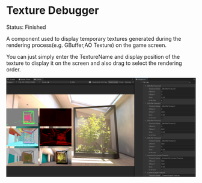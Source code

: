 # Texture Debugger

Status: Finished

A component used to display temporary textures generated during the rendering process(e.g. GBuffer,AO Texture) on the game screen.

You can just simply enter the TextureName and display position of the texture to display it on the screen and also drag to select the rendering order.

![Texture%20Debugger%20e0a175814ec34efe8bcfc4ab29a4f021/Untitled.png](Texture%20Debugger%20e0a175814ec34efe8bcfc4ab29a4f021/Untitled.png)